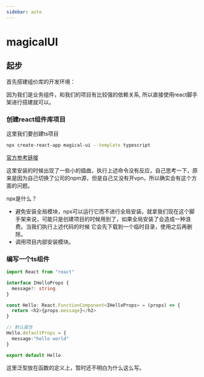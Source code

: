 ```yaml
---
sidebar: auto
---
```


# magicalUI

## 起步
首先搭建组价库的开发环境：

因为我们是业务组件，和我们的项目有比较强的依赖关系, 所以直接使用react脚手架进行搭建就可以。

### 创建react组件库项目

这里我们要创建ts项目

```bash
npx create-react-app magical-ui --template typescript
```
[官方参考链接](https://create-react-app.dev/docs/adding-typescript/)

这里安装的时候出现了一些小的插曲，执行上述命令没有反应，自己思考一下，原来是因为自己切换了公司的npm源，但是自己又没有开vpn，所以确实会有这个方面的问题。

npx是什么？
- 避免安装全局模块，npx可以运行它而不进行全局安装。就拿我们现在这个脚手架来说，可能只是创建项目的时候用到了，如果全局安装了会造成一种浪费。当我们执行上述代码的时候 它会先下载到一个临时目录，使用之后再删除。
- 调用项目内部安装模块。

### 编写一个ts组件

```ts
import React from "react"

interface IHelloProps {
  message?: string
}

const Hello: React.FunctionComponent<IHelloProps> = (props) => {
  return <h2>{props.message}</h2>
}

// 默认属性
Hello.defaultProps = {
  message:"hello world"
}

export default Hello
```

这里泛型放在函数的定义上，暂时还不明白为什么这么写。









